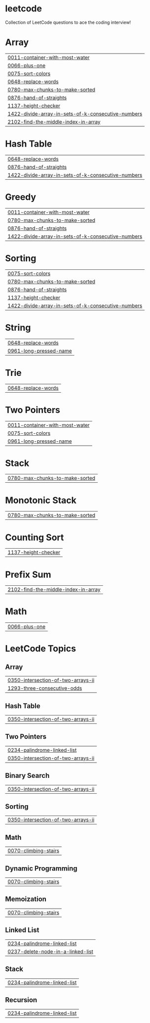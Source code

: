 # leetcode
Collection of LeetCode questions to ace the coding interview!


# Array
|  |
| ------- |
| [0011-container-with-most-water](https://github.com/prateek-saxena-07/leetcode/tree/master/0011-container-with-most-water) |
| [0066-plus-one](https://github.com/prateek-saxena-07/leetcode/tree/master/0066-plus-one) |
| [0075-sort-colors](https://github.com/prateek-saxena-07/leetcode/tree/master/0075-sort-colors) |
| [0648-replace-words](https://github.com/prateek-saxena-07/leetcode/tree/master/0648-replace-words) |
| [0780-max-chunks-to-make-sorted](https://github.com/prateek-saxena-07/leetcode/tree/master/0780-max-chunks-to-make-sorted) |
| [0876-hand-of-straights](https://github.com/prateek-saxena-07/leetcode/tree/master/0876-hand-of-straights) |
| [1137-height-checker](https://github.com/prateek-saxena-07/leetcode/tree/master/1137-height-checker) |
| [1422-divide-array-in-sets-of-k-consecutive-numbers](https://github.com/prateek-saxena-07/leetcode/tree/master/1422-divide-array-in-sets-of-k-consecutive-numbers) |
| [2102-find-the-middle-index-in-array](https://github.com/prateek-saxena-07/leetcode/tree/master/2102-find-the-middle-index-in-array) |
# Hash Table
|  |
| ------- |
| [0648-replace-words](https://github.com/prateek-saxena-07/leetcode/tree/master/0648-replace-words) |
| [0876-hand-of-straights](https://github.com/prateek-saxena-07/leetcode/tree/master/0876-hand-of-straights) |
| [1422-divide-array-in-sets-of-k-consecutive-numbers](https://github.com/prateek-saxena-07/leetcode/tree/master/1422-divide-array-in-sets-of-k-consecutive-numbers) |
# Greedy
|  |
| ------- |
| [0011-container-with-most-water](https://github.com/prateek-saxena-07/leetcode/tree/master/0011-container-with-most-water) |
| [0780-max-chunks-to-make-sorted](https://github.com/prateek-saxena-07/leetcode/tree/master/0780-max-chunks-to-make-sorted) |
| [0876-hand-of-straights](https://github.com/prateek-saxena-07/leetcode/tree/master/0876-hand-of-straights) |
| [1422-divide-array-in-sets-of-k-consecutive-numbers](https://github.com/prateek-saxena-07/leetcode/tree/master/1422-divide-array-in-sets-of-k-consecutive-numbers) |
# Sorting
|  |
| ------- |
| [0075-sort-colors](https://github.com/prateek-saxena-07/leetcode/tree/master/0075-sort-colors) |
| [0780-max-chunks-to-make-sorted](https://github.com/prateek-saxena-07/leetcode/tree/master/0780-max-chunks-to-make-sorted) |
| [0876-hand-of-straights](https://github.com/prateek-saxena-07/leetcode/tree/master/0876-hand-of-straights) |
| [1137-height-checker](https://github.com/prateek-saxena-07/leetcode/tree/master/1137-height-checker) |
| [1422-divide-array-in-sets-of-k-consecutive-numbers](https://github.com/prateek-saxena-07/leetcode/tree/master/1422-divide-array-in-sets-of-k-consecutive-numbers) |
# String
|  |
| ------- |
| [0648-replace-words](https://github.com/prateek-saxena-07/leetcode/tree/master/0648-replace-words) |
| [0961-long-pressed-name](https://github.com/prateek-saxena-07/leetcode/tree/master/0961-long-pressed-name) |
# Trie
|  |
| ------- |
| [0648-replace-words](https://github.com/prateek-saxena-07/leetcode/tree/master/0648-replace-words) |
# Two Pointers
|  |
| ------- |
| [0011-container-with-most-water](https://github.com/prateek-saxena-07/leetcode/tree/master/0011-container-with-most-water) |
| [0075-sort-colors](https://github.com/prateek-saxena-07/leetcode/tree/master/0075-sort-colors) |
| [0961-long-pressed-name](https://github.com/prateek-saxena-07/leetcode/tree/master/0961-long-pressed-name) |
# Stack
|  |
| ------- |
| [0780-max-chunks-to-make-sorted](https://github.com/prateek-saxena-07/leetcode/tree/master/0780-max-chunks-to-make-sorted) |
# Monotonic Stack
|  |
| ------- |
| [0780-max-chunks-to-make-sorted](https://github.com/prateek-saxena-07/leetcode/tree/master/0780-max-chunks-to-make-sorted) |
# Counting Sort
|  |
| ------- |
| [1137-height-checker](https://github.com/prateek-saxena-07/leetcode/tree/master/1137-height-checker) |
# Prefix Sum
|  |
| ------- |
| [2102-find-the-middle-index-in-array](https://github.com/prateek-saxena-07/leetcode/tree/master/2102-find-the-middle-index-in-array) |
# Math
|  |
| ------- |
| [0066-plus-one](https://github.com/prateek-saxena-07/leetcode/tree/master/0066-plus-one) |
<!---LeetCode Topics Start-->
# LeetCode Topics
## Array
|  |
| ------- |
| [0350-intersection-of-two-arrays-ii](https://github.com/prateek-saxena-07/leetcode/tree/master/0350-intersection-of-two-arrays-ii) |
| [1293-three-consecutive-odds](https://github.com/prateek-saxena-07/leetcode/tree/master/1293-three-consecutive-odds) |
## Hash Table
|  |
| ------- |
| [0350-intersection-of-two-arrays-ii](https://github.com/prateek-saxena-07/leetcode/tree/master/0350-intersection-of-two-arrays-ii) |
## Two Pointers
|  |
| ------- |
| [0234-palindrome-linked-list](https://github.com/prateek-saxena-07/leetcode/tree/master/0234-palindrome-linked-list) |
| [0350-intersection-of-two-arrays-ii](https://github.com/prateek-saxena-07/leetcode/tree/master/0350-intersection-of-two-arrays-ii) |
## Binary Search
|  |
| ------- |
| [0350-intersection-of-two-arrays-ii](https://github.com/prateek-saxena-07/leetcode/tree/master/0350-intersection-of-two-arrays-ii) |
## Sorting
|  |
| ------- |
| [0350-intersection-of-two-arrays-ii](https://github.com/prateek-saxena-07/leetcode/tree/master/0350-intersection-of-two-arrays-ii) |
## Math
|  |
| ------- |
| [0070-climbing-stairs](https://github.com/prateek-saxena-07/leetcode/tree/master/0070-climbing-stairs) |
## Dynamic Programming
|  |
| ------- |
| [0070-climbing-stairs](https://github.com/prateek-saxena-07/leetcode/tree/master/0070-climbing-stairs) |
## Memoization
|  |
| ------- |
| [0070-climbing-stairs](https://github.com/prateek-saxena-07/leetcode/tree/master/0070-climbing-stairs) |
## Linked List
|  |
| ------- |
| [0234-palindrome-linked-list](https://github.com/prateek-saxena-07/leetcode/tree/master/0234-palindrome-linked-list) |
| [0237-delete-node-in-a-linked-list](https://github.com/prateek-saxena-07/leetcode/tree/master/0237-delete-node-in-a-linked-list) |
## Stack
|  |
| ------- |
| [0234-palindrome-linked-list](https://github.com/prateek-saxena-07/leetcode/tree/master/0234-palindrome-linked-list) |
## Recursion
|  |
| ------- |
| [0234-palindrome-linked-list](https://github.com/prateek-saxena-07/leetcode/tree/master/0234-palindrome-linked-list) |
<!---LeetCode Topics End-->